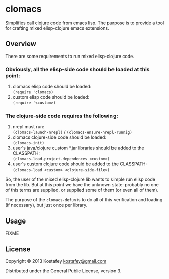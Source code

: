 # clomacs

Simplifies call clojure code from emacs lisp. The purpose is to provide a tool
for crafting mixed elisp-clojure emacs extensions.

## Overview
There are some requirements to run mixed elisp-clojure code.

### Obviously, all the elisp-side code should be loaded at this point:

1. clomacs elisp code should be loaded:<br/>
   `(require 'clomacs)`
2. custom elisp code should be loaded:<br/>
   `(require '<custom>)`

### The clojure-side code requires the following:

1. nrepl must run:<br/>
   `(clomacs-launch-nrepl)` / `(clomacs-ensure-nrepl-runnig)`
2. clomacs clojure-side code should be loaded:<br/>
   `(clomacs-init)`
3. user's java/clojure custom *.jar libraries should be added to the
   CLASSPATH:<br/>
   `(clomacs-load-project-dependences <custom>)`
4. user's custom clojure code should be added to the CLASSPATH:<br/>
   `(clomacs-load <custom> <clojure-side-file>)`

So, the user of the mixed elisp-clojure lib wants to simple run elisp code
from the <custom> lib.  But at this point we have the unknown state: probably
no one of this terms are supplied, or supplied some of them (or even all of
them).

The purpose of the `clomacs-defun` is to do all of this verification and
loading (if necessary), but just once per library.


## Usage

FIXME

## License

Copyright © 2013 Kostafey <kostafey@gmail.com>

Distributed under the General Public License, version 3.
